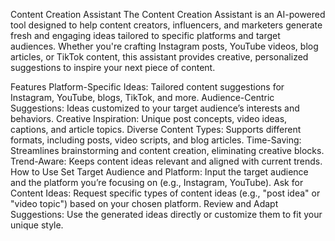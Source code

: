 Content Creation Assistant
The Content Creation Assistant is an AI-powered tool designed to help content creators, influencers, and marketers generate fresh and engaging ideas tailored to specific platforms and target audiences. Whether you're crafting Instagram posts, YouTube videos, blog articles, or TikTok content, this assistant provides creative, personalized suggestions to inspire your next piece of content.

Features
Platform-Specific Ideas: Tailored content suggestions for Instagram, YouTube, blogs, TikTok, and more.
Audience-Centric Suggestions: Ideas customized to your target audience’s interests and behaviors.
Creative Inspiration: Unique post concepts, video ideas, captions, and article topics.
Diverse Content Types: Supports different formats, including posts, video scripts, and blog articles.
Time-Saving: Streamlines brainstorming and content creation, eliminating creative blocks.
Trend-Aware: Keeps content ideas relevant and aligned with current trends.
How to Use
Set Target Audience and Platform: Input the target audience and the platform you’re focusing on (e.g., Instagram, YouTube).
Ask for Content Ideas: Request specific types of content ideas (e.g., "post idea" or "video topic") based on your chosen platform.
Review and Adapt Suggestions: Use the generated ideas directly or customize them to fit your unique style.
